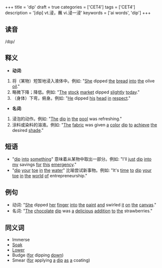 +++
title = 'dip'
draft = true
categories = ['CET4']
tags = ['CET4']
description = '[dip] vt.浸，蘸 vi.浸一浸'
keywords = ['ai words', 'dip']
+++

## 读音
/dɪp/

## 释义
- **动词**:
1. 将（某物）短暂地浸入液体中。例如: "[She](/post/she/) dipped [the](/post/the/) [bread](/post/bread/) [into](/post/into/) [the](/post/the/) olive [oil](/post/oil/)."
2. 略微下降；降低。例如: "[The](/post/the/) [stock](/post/stock/) [market](/post/market/) dipped [slightly](/post/slightly/) [today](/post/today/)."
3. （身体）下弯，俯身。例如: "[He](/post/he/) dipped [his](/post/his/) [head](/post/head/) [in](/post/in/) [respect](/post/respect/)."

- **名词**:
1. 浸泡的动作。例如: "[The](/post/the/) [dip](/post/dip/) [in](/post/in/) [the](/post/the/) [pool](/post/pool/) was refreshing."
2. 涂料或染料的溶液。例如: "[The](/post/the/) [fabric](/post/fabric/) was given [a](/post/a/) [color](/post/color/) [dip](/post/dip/) [to](/post/to/) [achieve](/post/achieve/) [the](/post/the/) desired [shade](/post/shade/)."

## 短语
- "[dip](/post/dip/) [into](/post/into/) [something](/post/something/)" 意味着从某物中取出一部分。例如: "I'll [just](/post/just/) [dip](/post/dip/) [into](/post/into/) [my](/post/my/) savings [for](/post/for/) [this](/post/this/) [emergency](/post/emergency/)."
- "[dip](/post/dip/) [your](/post/your/) [toe](/post/toe/) [in](/post/in/) [the](/post/the/) [water](/post/water/)" 比喻尝试新事物。例如: "It's [time](/post/time/) [to](/post/to/) [dip](/post/dip/) [your](/post/your/) [toe](/post/toe/) [in](/post/in/) [the](/post/the/) [world](/post/world/) [of](/post/of/) entrepreneurship."

## 例句
- 动词: "[She](/post/she/) dipped [her](/post/her/) [finger](/post/finger/) [into](/post/into/) [the](/post/the/) [paint](/post/paint/) [and](/post/and/) swirled [it](/post/it/) [on](/post/on/) [the](/post/the/) [canvas](/post/canvas/)."
- 名词: "[The](/post/the/) [chocolate](/post/chocolate/) [dip](/post/dip/) was [a](/post/a/) [delicious](/post/delicious/) [addition](/post/addition/) [to](/post/to/) [the](/post/the/) strawberries."

## 同义词
- Immerse
- [Soak](/post/soak/)
- [Lower](/post/lower/)
- Budge ([for](/post/for/) dipping [down](/post/down/))
- Smear ([for](/post/for/) applying [a](/post/a/) [dip](/post/dip/) [as](/post/as/) [a](/post/a/) coating)
